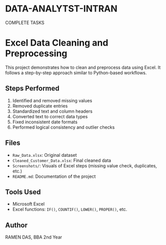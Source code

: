 # DATA-ANALYTST-INTRAN
COMPLETE TASKS
# Excel Data Cleaning and Preprocessing

This project demonstrates how to clean and preprocess data using Excel. It follows a step-by-step approach similar to Python-based workflows.

## Steps Performed

1. Identified and removed missing values
2. Removed duplicate entries
3. Standardized text and column headers
4. Converted text to correct data types
5. Fixed inconsistent date formats
6. Performed logical consistency and outlier checks

## Files

- `Raw_Data.xlsx`: Original dataset
- `Cleaned_Customer_Data.xlsx`: Final cleaned data
- `Screenshots/`: Visuals of Excel steps (missing value check, duplicates, etc.)
- `README.md`: Documentation of the project

## Tools Used

- Microsoft Excel
- Excel functions: `IF()`, `COUNTIF()`, `LOWER()`, `PROPER()`, etc.

## Author

RAMEN DAS, BBA 2nd Year
